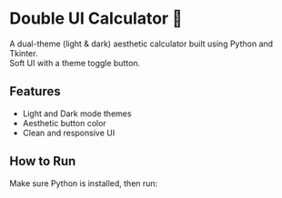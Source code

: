 # Double UI Calculator 🧮

A dual-theme (light & dark) aesthetic calculator built using Python and Tkinter.  
Soft UI with a theme toggle button.

## Features
- Light and Dark mode themes
- Aesthetic button color
- Clean and responsive UI

## How to Run
Make sure Python is installed, then run:

